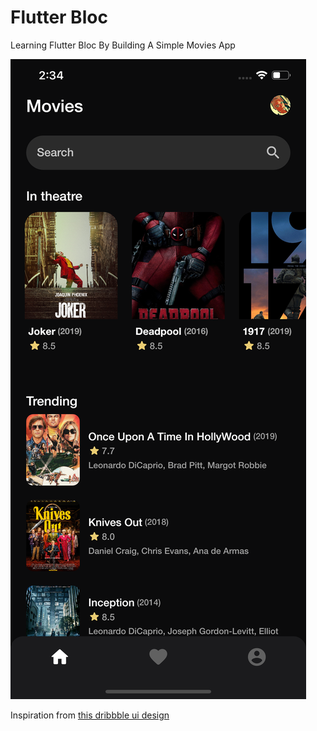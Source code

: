 # Flutter Bloc

Learning Flutter Bloc By Building A Simple Movies App

![alt text](art/screenshot.png)

Inspiration from [this dribbble ui design](https://dribbble.com/shots/11105232-Movie-App-UI/attachments/2704740?mode=media)
